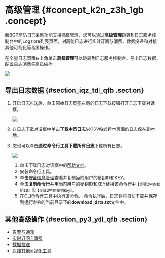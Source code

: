 # 高级管理 {#concept_k2n_z3h_1gb .concept}

新BGP高防日志采集功能支持高级管理，您可以通过**高级管理**跳转到日志服务控制台中的Logstore列表页面，对高防日志进行实时订阅与消费、数据投递和对接其他可视化等高级操作。

在全量日志页面右上角单击**高级管理**可以跳转到日志服务控制台，导出日志数据、配置日志消费等高级操作。

![](http://static-aliyun-doc.oss-cn-hangzhou.aliyuncs.com/assets/img/76738/156145672833771_zh-CN.png)

## 导出日志数据 {#section_iqz_tdl_qfb .section}

1.  开启日志推送后，单击原始日志页签右侧的日志下载按钮打开日志下载对话框。

    ![](http://static-aliyun-doc.oss-cn-hangzhou.aliyuncs.com/assets/img/40474/156145672821221_zh-CN.png)

2.  在日志下载对话框中单击**下载本页日志**以CSV格式将本页面的日志保存到本地。
3.  您也可以单击**通过命令行工具下载所有日志**下载所有日志。

    ![](http://static-aliyun-doc.oss-cn-hangzhou.aliyuncs.com/assets/img/40474/156145672821222_zh-CN.png)

    1.  单击下载日志对话框中的[帮助文档](https://aliyun-log-cli.readthedocs.io/en/latest/README_CN.html?spm=5176.10560872.0.0.19b234c002pySx#安装)。
    2.  安装命令行工具。
    3.  单击[安全信息管理](https://usercenter.console.aliyun.com/?spm=5176.10560872.0.0.19b234c002pySx#/manage/ak)查看并复制当前用户的秘钥ID和KEY。
    4.  单击**复制命令行**并用当前用户的秘钥ID和KEY替换该命令行中`【步骤2中的秘钥ID】`和`【步骤2中的秘钥Key】`。
    5.  在CLI命令行工具中执行该命令。
    命令执行后，日志将将自动下载并保存到运行命令的当前目录下的**download\_data.txt**文件中。


## 其他高级操作 {#section_py3_ydl_qfb .section}

-    [告警与通知](intl.zh-CN/用户指南/告警/简介.md) 
-    [实时订阅与消费](intl.zh-CN/用户指南/实时消费/简介.md) 
-    [数据投递](intl.zh-CN/用户指南/数据投递/简介.md) 
-    [对接其他可视化工具](intl.zh-CN/用户指南/可视化分析/其他可视化方案/对接Grafana.md) 

